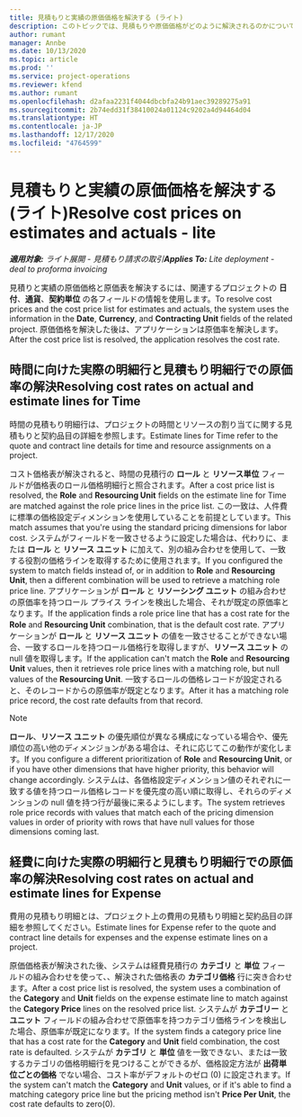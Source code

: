 ```yaml
---
title: 見積もりと実績の原価価格を解決する (ライト)
description: このトピックでは、見積もりや原価価格がどのように解決されるのかについて説明します。
author: rumant
manager: Annbe
ms.date: 10/13/2020
ms.topic: article
ms.prod: ''
ms.service: project-operations
ms.reviewer: kfend
ms.author: rumant
ms.openlocfilehash: d2afaa2231f4044dbcbfa24b91aec39289275a91
ms.sourcegitcommit: 2b74edd31f38410024a01124c9202a4d94464d04
ms.translationtype: HT
ms.contentlocale: ja-JP
ms.lasthandoff: 12/17/2020
ms.locfileid: "4764599"
---
```

# <a name="resolve-cost-prices-on-estimates-and-actuals---lite"></a><span data-ttu-id="91e6f-103">見積もりと実績の原価価格を解決する (ライト)</span><span class="sxs-lookup"><span data-stu-id="91e6f-103">Resolve cost prices on estimates and actuals - lite</span></span>

<span data-ttu-id="91e6f-104">_**適用対象:** ライト展開 - 見積もり請求の取引_</span><span class="sxs-lookup"><span data-stu-id="91e6f-104">_**Applies To:** Lite deployment - deal to proforma invoicing_</span></span>

<span data-ttu-id="91e6f-105">見積りと実績の原価価格と原価表を解決するには、関連するプロジェクトの **日付**、**通貨**、**契約単位** の各フィールドの情報を使用します。</span><span class="sxs-lookup"><span data-stu-id="91e6f-105">To resolve cost prices and the cost price list for estimates and actuals, the system uses the information in the **Date**, **Currency**, and **Contracting Unit** fields of the related project.</span></span> <span data-ttu-id="91e6f-106">原価価格を解決した後は、アプリケーションは原価率を解決します。</span><span class="sxs-lookup"><span data-stu-id="91e6f-106">After the cost price list is resolved, the application resolves the cost rate.</span></span>

## <a name="resolving-cost-rates-on-actual-and-estimate-lines-for-time"></a><span data-ttu-id="91e6f-107">時間に向けた実際の明細行と見積もり明細行での原価率の解決</span><span class="sxs-lookup"><span data-stu-id="91e6f-107">Resolving cost rates on actual and estimate lines for Time</span></span>

<span data-ttu-id="91e6f-108">時間の見積もり明細行は、プロジェクトの時間とリソースの割り当てに関する見積もりと契約品目の詳細を参照します。</span><span class="sxs-lookup"><span data-stu-id="91e6f-108">Estimate lines for Time refer to the quote and contract line details for time and resource assignments on a project.</span></span>

<span data-ttu-id="91e6f-109">コスト価格表が解決されると、時間の見積行の **ロール** と **リソース単位** フィールドが価格表のロール価格明細行と照合されます。</span><span class="sxs-lookup"><span data-stu-id="91e6f-109">After a cost price list is resolved, the **Role** and **Resourcing Unit** fields on the estimate line for Time are matched against the role price lines in the price list.</span></span> <span data-ttu-id="91e6f-110">この一致は、人件費に標準の価格設定ディメンションを使用していることを前提としています。</span><span class="sxs-lookup"><span data-stu-id="91e6f-110">This match assumes that you're using the standard pricing dimensions for labor cost.</span></span> <span data-ttu-id="91e6f-111">システムがフィールドを一致させるように設定した場合は、代わりに、または **ロール** と **リソース ユニット** に加えて、別の組み合わせを使用して、一致する役割の価格ラインを取得するために使用されます。</span><span class="sxs-lookup"><span data-stu-id="91e6f-111">If you configured the system to match fields instead of, or in addition to **Role** and **Resourcing Unit**, then a different combination will be used to retrieve a matching role price line.</span></span> <span data-ttu-id="91e6f-112">アプリケーションが **ロール** と **リソーシング ユニット** の組み合わせの原価率を持つロール プライス ラインを検出した場合、それが既定の原価率となります。</span><span class="sxs-lookup"><span data-stu-id="91e6f-112">If the application finds a role price line that has a cost rate for the **Role** and **Resourcing Unit** combination, that is the default cost rate.</span></span> <span data-ttu-id="91e6f-113">アプリケーションが **ロール** と **リソース ユニット** の値を一致させることができない場合、一致するロールを持つロール価格行を取得しますが、**リソース ユニット** の null 値を取得します。</span><span class="sxs-lookup"><span data-stu-id="91e6f-113">If the application can't match the **Role** and **Resourcing Unit** values, then it retrieves role price lines with a matching role, but null values of the **Resourcing Unit**.</span></span> <span data-ttu-id="91e6f-114">一致するロールの価格レコードが設定されると、そのレコードからの原価率が既定となります。</span><span class="sxs-lookup"><span data-stu-id="91e6f-114">After it has a matching role price record, the cost rate defaults from that record.</span></span> 

> [!NOTE]
> <span data-ttu-id="91e6f-115">**ロール**、**リソース ユニット** の優先順位が異なる構成になっている場合や、優先順位の高い他のディメンジョンがある場合は、それに応じてこの動作が変化します。</span><span class="sxs-lookup"><span data-stu-id="91e6f-115">If you configure a different prioritization of **Role** and **Resourcing Unit**, or if you have other dimensions that have higher priority, this behavior will change accordingly.</span></span> <span data-ttu-id="91e6f-116">システムは、各価格設定ディメンション値のそれぞれに一致する値を持つロール価格レコードを優先度の高い順に取得し、それらのディメンションの null 値を持つ行が最後に来るようにします。</span><span class="sxs-lookup"><span data-stu-id="91e6f-116">The system retrieves role price records with values that match each of the pricing dimension values in order of priority with rows that have null values for those dimensions coming last.</span></span>

## <a name="resolving-cost-rates-on-actual-and-estimate-lines-for-expense"></a><span data-ttu-id="91e6f-117">経費に向けた実際の明細行と見積もり明細行での原価率の解決</span><span class="sxs-lookup"><span data-stu-id="91e6f-117">Resolving cost rates on actual and estimate lines for Expense</span></span>

<span data-ttu-id="91e6f-118">費用の見積もり明細とは、プロジェクト上の費用の見積もり明細と契約品目の詳細を参照してください。</span><span class="sxs-lookup"><span data-stu-id="91e6f-118">Estimate lines for Expense refer to the quote and contract line details for expenses and the expense estimate lines on a project.</span></span>

<span data-ttu-id="91e6f-119">原価価格表が解決された後、システムは経費見積行の **カテゴリ** と **単位** フィールドの組み合わせを使って、、解決された価格表の **カテゴリ価格** 行に突き合わせます。</span><span class="sxs-lookup"><span data-stu-id="91e6f-119">After a cost price list is resolved, the system uses a combination of the **Category** and **Unit** fields on the expense estimate line to match against the **Category Price** lines on the resolved price list.</span></span> <span data-ttu-id="91e6f-120">システムが **カテゴリー** と **ユニット** フィールドの組み合わせで原価率を持つカテゴリ価格ラインを検出した場合、原価率が既定になります。</span><span class="sxs-lookup"><span data-stu-id="91e6f-120">If the system finds a category price line that has a cost rate for the **Category** and **Unit** field combination, the cost rate is defaulted.</span></span> <span data-ttu-id="91e6f-121">システムが **カテゴリ** と **単位** 値を一致できない、または一致するカテゴリの価格明細行を見つけることができるが、価格設定方法が **出荷単位ごとの価格** でない場合、コスト率がデフォルトのゼロ (0) に設定されます。</span><span class="sxs-lookup"><span data-stu-id="91e6f-121">If the system can't match the **Category** and **Unit** values, or if it's able to find a matching category price line but the pricing method isn't **Price Per Unit**, the cost rate defaults to zero(0).</span></span>
